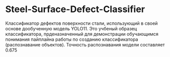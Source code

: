 # Steel-Surface-Defect-Classifier
Классификатор дефектов поверхности стали, использующий в своей основе дообученную модель YOLO11. Это учбеный образец классификатора, прденазначенный для демонстрации обучающимся понимания пайплайна работы по созданию классификатора (распознавание объектов). Точность распознавания модели составляет 0.675

